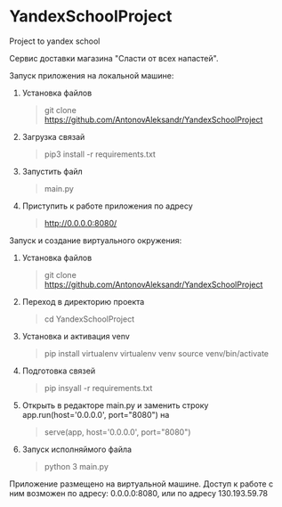 # YandexSchoolProject
Project to yandex school

Сервис доставки магазина "Сласти от всех напастей".


Запуск приложения на локальной машине:
1) Установка файлов 
   >git clone https://github.com/AntonovAleksandr/YandexSchoolProject
   
2) Загрузка связай 
   >pip3 install -r requirements.txt
   
3) Запустить файл 
   >main.py
   
4) Приступить к работе приложения по адресу
   >http://0.0.0.0:8080/


Запуск и создание виртуального окружения:
1) Установка файлов 
   >git clone https://github.com/AntonovAleksandr/YandexSchoolProject
   
2) Переход в директорию проекта 
   >cd YandexSchoolProject
   
3) Установка и активация venv 
   >pip install virtualenv
   >virtualenv venv 
   >source venv/bin/activate
   
4) Подготовка связей
   >pip insyall -r requirements.txt
   
5) Открыть в редакторе main.py и заменить строку app.run(host='0.0.0.0', port="8080") на 
   >serve(app, host='0.0.0.0', port="8080")
   
5) Запуск исполняймого файла
   >python 3 main.py
   

Приложение размещено на виртуальной машине. Доступ к работе с ним возможен по адресу: 
0.0.0.0:8080, или по адресу 130.193.59.78

